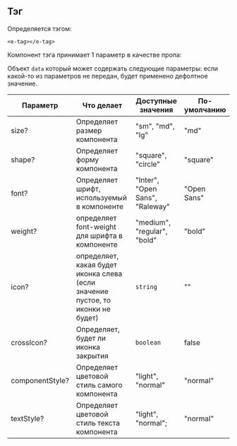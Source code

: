 ## Тэг

Определяется тэгом:
```vue
<e-tag></e-tag>
```

Компонент тэга принимает 1 параметр в качестве пропа:

Объект `data` который может содержать следующие параметры:
если какой-то из параметров не передан, будет применено дефолтное значение.

| Параметр        | Что делает                                                                      | Доступные значения              | По-умолчанию |
|-----------------|---------------------------------------------------------------------------------|---------------------------------|--------------|
| size?           | Определяет размер компонента                                                    | "sm", "md", "lg"                | "md"         |
| shape?          | Определяет форму компонента                                                     | "square", "circle"              | "square"     |
| font?           | Определяет шрифт, используемый в компоненте                                     | "Inter", "Open Sans", "Raleway" | "Open Sans"  |
| weight?         | определяет font-weight для шрифта в компоненте                                  | "medium", "regular", "bold"     | "bold"       |
| icon?           | определяет, какая будет иконка слева (если значение пустое, то иконки не будет) | `string`                        | ""           |
| crossIcon?      | Определяет, будет ли иконка закрытия                                            | `boolean`                       | false        |
| componentStyle? | Определяет цветовой стиль самого компонента                                     | "light", "normal"               | "normal"     |
| textStyle?      | Определяет цветовой стиль текста компонента                                     | "light", "normal";              | "normal"     |
